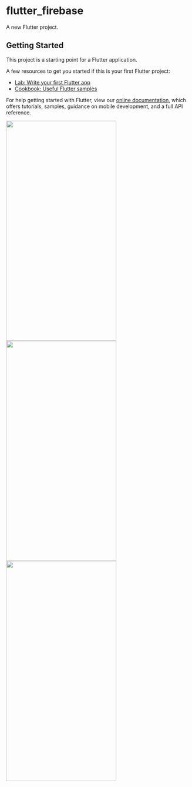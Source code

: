 # flutter_firebase

A new Flutter project.

## Getting Started

This project is a starting point for a Flutter application.

A few resources to get you started if this is your first Flutter project:

- [Lab: Write your first Flutter app](https://flutter.dev/docs/get-started/codelab)
- [Cookbook: Useful Flutter samples](https://flutter.dev/docs/cookbook)

For help getting started with Flutter, view our
[online documentation](https://flutter.dev/docs), which offers tutorials,
samples, guidance on mobile development, and a full API reference.

<img src="https://user-images.githubusercontent.com/68896404/145726273-73781809-a5a9-4d7b-add3-6b7edeb8f72c.png" width="300" height="600"> <img src="https://user-images.githubusercontent.com/68896404/145726484-0858787b-3a10-48c8-bf03-870d84398b90.png" width="300" height="600"> <img src="https://user-images.githubusercontent.com/68896404/145726490-d018b396-c86d-4a67-89af-5d228d230cb8.png" width="300" height="600">








